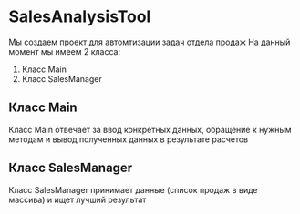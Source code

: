 # SalesAnalysisTool
Мы создаем проект для автомтизации задач отдела продаж На данный момент мы имеем 2 класса:
1. Класс Main
2. Класс SalesManager
## Класс Main
Класс Main отвечает за ввод конкретных данных, обращение к нужным методам и вывод полученных данных в результате расчетов
## Класс SalesManager
Класс SalesManager принимает данные (список продаж в виде массива) и ищет лучший результат